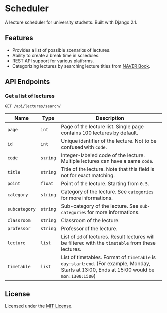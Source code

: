 # Scheduler
A lecture scheduler for university students. Built with Django 2.1.

## Features
* Provides a list of possible scenarios of lectures.
* Ability to create a break time in schedules.
* REST API support for various platforms.
* Categorizing lectures by searching lecture titles from [NAVER Book](https://book.naver.com/).

## API Endpoints
### Get a list of lectures
`GET /api/lectures/search/`

|Name|Type|Description|
|---|---|---|
|`page`|`int`|Page of the lecture list. Single page contains 100 lectures by default.|
|`id`|`int`|Unique identifier of the lecture. Not to be confused with `code`.|
|`code`|`string`|Integer-labeled code of the lecture. Multiple lectures can have a same `code`.|
|`title`|`string`|Title of the lecture. Note that this field is not for exact matching.|
|`point`|`float`|Point of the lecture. Starting from `0.5`.|
|`category`|`string`|Category of the lecture. See `categories` for more informations.|
|`subcategory`|`string`|Sub-category of the lecture. See `sub-categories` for more informations.|
|`classroom`|`string`|Classroom of the lecture.|
|`professor`|`string`|Professor of the lecture.|
|`lecture`|`list`|List of `id` of lectures. Result lectures will be filtered with the `timetable` from these lectures.|
|`timetable`|`list`|List of timetables. Format of `timetable` is `day:start:end`. (For example, Monday, Starts at 13:00, Ends at 15:00 would be `mon:1300:1500`)

## License
Licensed under the [MIT License](https://github.com/pellstrike/scheduler/blob/master/LICENSE.md).
